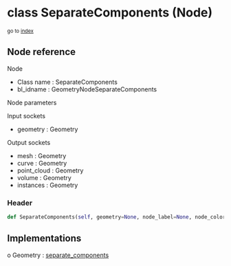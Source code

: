 # class SeparateComponents (Node)

<sub>go to [index](/docs/index.md)</sub>

## Node reference

Node
 - Class name : SeparateComponents
 - bl_idname : GeometryNodeSeparateComponents

Node parameters

Input sockets
 - geometry : Geometry

Output sockets
 - mesh : Geometry
 - curve : Geometry
 - point_cloud : Geometry
 - volume : Geometry
 - instances : Geometry

### Header

``` python
def SeparateComponents(self, geometry=None, node_label=None, node_color=None):
```

## Implementations

o Geometry : [separate_components](/docs/GeoNodes_classes/Geometry.md#separate_components) 

